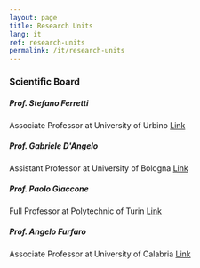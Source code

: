```yaml
---
layout: page
title: Research Units
lang: it
ref: research-units
permalink: /it/research-units
---
```


### Scientific Board

##### Prof. Stefano Ferretti
Associate Professor
at University of Urbino
[Link](https://www.uniurb.it/persone/stefano-ferretti)

##### Prof. Gabriele D'Angelo
Assistant Professor
at University of Bologna
[Link](https://www.unibo.it/sitoweb/g.dangelo)

##### Prof. Paolo Giaccone
Full Professor
at Polytechnic of Turin
[Link](https://www.telematica.polito.it/member/paolo-giaccone/)


##### Prof. Angelo Furfaro
Associate Professor
at University of Calabria
[Link](#)
